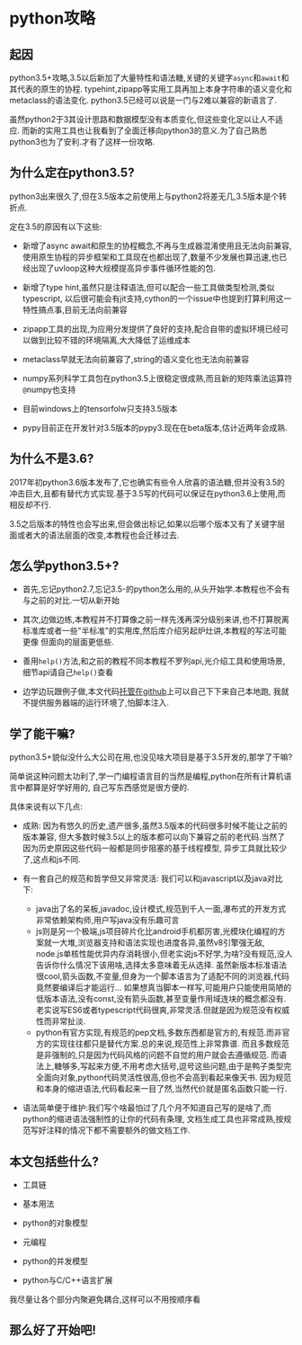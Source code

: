 # python攻略

## 起因

python3.5+攻略,3.5以后新加了大量特性和语法糖,关键的关键字`async`和`await`和其代表的原生的协程.
typehint,zipapp等实用工具再加上本身字符串的语义变化和metaclass的语法变化.
python3.5已经可以说是一门与2难以兼容的新语言了.

虽然python2于3其设计思路和数据模型没有本质变化,但这些变化足以让人不适应.
而新的实用工具也让我看到了全面迁移向python3的意义.为了自己熟悉python3也为了安利.才有了这样一份攻略.

## 为什么定在python3.5?

python3出来很久了,但在3.5版本之前使用上与python2将差无几,3.5版本是个转折点.

定在3.5的原因有以下这些:

+ 新增了async await和原生的协程概念,不再与生成器混淆使用且无法向前兼容,
使用原生协程的异步框架和工具现在也都出现了,数量不少发展也算迅速,也已经出现了uvloop这种大规模提高异步事件循环性能的包.

+ 新增了type hint,虽然只是注释语法,但可以配合一些工具做类型检测,类似typescript,
以后很可能会有jit支持,cython的一个issue中也提到打算利用这一特性搞点事,目前无法向前兼容

+ zipapp工具的出现,为应用分发提供了良好的支持,配合自带的虚拟环境已经可以做到比较不错的环境隔离,大大降低了运维成本

+ metaclass早就无法向前兼容了,string的语义变化也无法向前兼容

+ numpy系列科学工具包在python3.5上很稳定很成熟,而且新的矩阵乘法运算符`@`numpy也支持

+ 目前windows上的tensorfolw只支持3.5版本

+ pypy目前正在开发针对3.5版本的pypy3.现在在beta版本,估计近两年会成熟.

## 为什么不是3.6?

2017年初python3.6版本发布了,它也确实有些令人欣喜的语法糖,但并没有3.5的冲击巨大,且都有替代方式实现.基于3.5写的代码可以保证在python3.6上使用,而相反却不行.

3.5之后版本的特性也会写出来,但会做出标记,如果以后哪个版本又有了关键字层面或者大的语法层面的改变,本教程也会迁移过去.

## 怎么学python3.5+?

+ 首先,忘记python2.7,忘记3.5-的python怎么用的,从头开始学.本教程也不会有与之前的对比.一切从新开始

+ 其次,边做边练,本教程并不打算像之前一样先浅再深分级别来讲,也不打算脱离标准库或者一些"半标准"的实用库,然后库介绍另起炉灶讲,本教程的写法可能更像
<python cookbook> 但面向的层面更低些.

+ 善用`help()`方法,和之前的教程不同本教程不罗列api,光介绍工具和使用场景,细节api请自己`help()`查看

+ 边学边玩跟例子做,本文代码[托管在github](https://github.com/hsz1273327/TutorialForPython3.5plus)上可以自己下下来自己本地跑,
我就不提供服务器端的运行环境了,怕脚本注入.


## 学了能干嘛?

python3.5+貌似没什么大公司在用,也没见啥大项目是基于3.5开发的,那学了干嘛?

简单说这种问题太功利了,学一门编程语言目的当然是编程,python在所有计算机语言中都算是好学好用的,
自己写东西感觉是很方便的.

具体来说有以下几点:

+ 成熟: 因为有悠久的历史,遗产很多,虽然3.5版本的代码很多时候不能让之前的版本兼容,
但大多数时候3.5以上的版本都可以向下兼容之前的老代码.当然了因为历史原因这些代码一般都是同步阻塞的基于线程模型,
异步工具就比较少了,这点和js不同.

+ 有一套自己的规范和哲学但又非常灵活: 我们可以和javascript以及java对比下:

    + java出了名的呆板,javadoc,设计模式,规范到千人一面,瀑布式的开发方式非常依赖架构师,用户写java没有乐趣可言
    + js则是另一个极端,js项目碎片化比android手机都厉害,光模块化编程的方案就一大堆,浏览器支持和语法实现也进度各异,虽然v8引擎强无敌,
    node.js单核性能优异内存消耗很小,但老实说js不好学,为啥?没有规范,没人告诉你什么情况下该用啥,选择太多意味着无从选择.
    虽然新版本标准语法很cool,箭头函数,不变量,但身为一个脚本语言为了适配不同的浏览器,代码竟然要编译后才能运行...
    如果想真当脚本一样写,可能用户只能使用简陋的低版本语法,没有const,没有箭头函数,甚至变量作用域连块的概念都没有.
    老实说写ES6或者typescript代码很爽,非常灵活.但就是因为规范没有权威性而非常扯淡.
    + python有官方实现,有规范的pep文档,多数东西都是官方的,有规范.而非官方的实现往往都只是替代方案.总的来说,规范性上非常靠谱.
    而且多数规范是非强制的,只是因为代码风格的问题不自觉的用户就会去遵循规范.
    而语法上,糖够多,写起来方便,不用考虑大括号,逗号这些问题,由于是鸭子类型完全面向对象,python代码灵活性很高,但也不会高到看起来像天书.
    因为规范和本身的缩进语法,代码看起来一目了然,当然代价就是匿名函数只能一行.

+ 语法简单便于维护:我们写个啥最怕过了几个月不知道自己写的是啥了,而python的缩进语法强制性的让你的代码有条理,
文档生成工具也非常成熟,按规范写好注释的情况下都不需要额外的做文档工作.

## 本文包括些什么?

+ 工具链

+ 基本用法

+ python的对象模型

+ 元编程

+ python的并发模型

+ python与C/C++语言扩展

我尽量让各个部分内聚避免耦合,这样可以不用按顺序看

## 那么好了开始吧!

